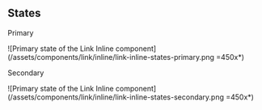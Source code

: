 ## States

Primary

![Primary state of the Link Inline component](/assets/components/link/inline/link-inline-states-primary.png =450x*)

Secondary

![Primary state of the Link Inline component](/assets/components/link/inline/link-inline-states-secondary.png =450x*)